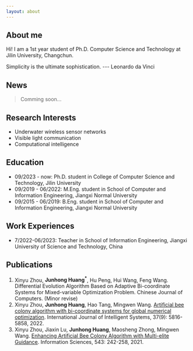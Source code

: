 ```yaml
---
layout: about 
---
```


## About me

Hi! I am a 1st year student of Ph.D. Computer Science and Technology at Jilin University, Changchun. 

Simplicity is the ultimate sophistication. --- Leonardo da Vinci

## News

> Comming soon...

## Research Interests

- Underwater wireless sensor networks
- Visible light communication
- Computational intelligence

## Education

- 09/2023 - now: Ph.D. student in College of Computer Science and Technology, Jilin University
- 09/2019 - 06/2022: M.Eng. student in School of Computer and Information Engineering, Jiangxi Normal University
- 09/2015 - 06/2019: B.Eng. student in School of Computer and Information Engineering, Jiangxi Normal University

## Work Experiences

- 7/2022-06/2023: Teacher in School of Information Engineering, Jiangxi University of Science and Technology, China

## Publications

1. Xinyu Zhou, **Junhong Huang<sup>*</sup>**, Hu Peng, Hui Wang, Feng Wang. Differential Evolution Algorithm Based on Adaptive Bi-coordinate Systems for Mixed-variable Optimization Problem. Chinese Journal of Computers. (Minor revise)
2. Xinyu Zhou, **Junhong Huang**, Hao Tang, Mingwen Wang. [Artificial bee colony algorithm with bi-coordinate systems for global numerical optimization](https://onlinelibrary.wiley.com/doi/10.1002/int.22816). International Journal of Intelligent Systems, 37(9): 5816-5858, 2022.
3. Xinyu Zhou, Jiaxin Lu, **Junhong Huang**, Maosheng Zhong, Mingwen Wang. [Enhancing Artificial Bee Colony Algorithm with Multi-elite Guidance](https://www.sciencedirect.com/science/article/pii/S0020025520307003). Information Sciences, 543: 242-258, 2021.
